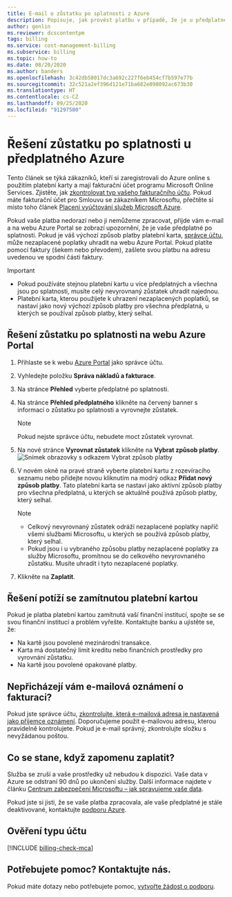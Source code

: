 ```yaml
---
title: E-mail o zůstatku po splatnosti z Azure
description: Popisuje, jak provést platbu v případě, že je u předplatného Azure zůstatek po splatnosti.
author: genlin
ms.reviewer: dcscontentpm
tags: billing
ms.service: cost-management-billing
ms.subservice: billing
ms.topic: how-to
ms.date: 08/20/2020
ms.author: banders
ms.openlocfilehash: 3c42db58017dc3a692c227f6eb454cf7b597e77b
ms.sourcegitcommit: 32c521a2ef396d121e71ba682e098092ac673b30
ms.translationtype: HT
ms.contentlocale: cs-CZ
ms.lasthandoff: 09/25/2020
ms.locfileid: "91297580"
---
```

# <a name="resolve-past-due-balance-for-your-azure-subscription"></a>Řešení zůstatku po splatnosti u předplatného Azure

Tento článek se týká zákazníků, kteří si zaregistrovali do Azure online s použitím platební karty a mají fakturační účet programu Microsoft Online Services. Zjistěte, jak [zkontrolovat typ vašeho fakturačního účtu](#check-the-type-of-your-account). Pokud máte fakturační účet pro Smlouvu se zákazníkem Microsoftu, přečtěte si místo toho článek [Placení vyúčtování služeb Microsoft Azure](../understand/pay-bill.md).

Pokud vaše platba nedorazí nebo ji nemůžeme zpracovat, přijde vám e-mail a na webu Azure Portal se zobrazí upozornění, že je vaše předplatné po splatnosti. Pokud je váš výchozí způsob platby platební karta, [správce účtu](../understand/subscription-transfer.md#whoisaa), může nezaplacené poplatky uhradit na webu Azure Portal. Pokud platíte pomocí faktury (šekem nebo převodem), zašlete svou platbu na adresu uvedenou ve spodní části faktury.

> [!IMPORTANT]
> * Pokud používáte stejnou platební kartu u více předplatných a všechna jsou po splatnosti, musíte celý nevyrovnaný zůstatek uhradit najednou.
> * Platební karta, kterou použijete k uhrazení nezaplacených poplatků, se nastaví jako nový výchozí způsob platby pro všechna předplatná, u kterých se používal způsob platby, který selhal.

## <a name="resolve-past-due-balance-in-the-azure-portal"></a>Řešení zůstatku po splatnosti na webu Azure Portal

1. Přihlaste se k webu [Azure Portal](https://portal.azure.com) jako správce účtu.
1. Vyhledejte položku **Správa nákladů a fakturace**.
1. Na stránce **Přehled** vyberte předplatné po splatnosti.
1. Na stránce **Přehled předplatného** klikněte na červený banner s informací o zůstatku po splatnosti a vyrovnejte zůstatek.
    > [!NOTE]
    > Pokud nejste správce účtu, nebudete moct zůstatek vyrovnat.
1. Na nové stránce **Vyrovnat zůstatek** klikněte na **Vybrat způsob platby**.
    ![Snímek obrazovky s odkazem Vybrat způsob platby](./media/resolve-past-due-balance/settle-balance-screen.png)

1. V novém okně na pravé straně vyberte platební kartu z rozevíracího seznamu nebo přidejte novou kliknutím na modrý odkaz **Přidat nový způsob platby**. Tato platební karta se nastaví jako aktivní způsob platby pro všechna předplatná, u kterých se aktuálně používá způsob platby, který selhal.
     > [!NOTE]
     > * Celkový nevyrovnaný zůstatek odráží nezaplacené poplatky napříč všemi službami Microsoftu, u kterých se používá způsob platby, který selhal.
     > * Pokud jsou i u vybraného způsobu platby nezaplacené poplatky za služby Microsoftu, promítnou se do celkového nevyrovnaného zůstatku. Musíte uhradit i tyto nezaplacené poplatky.
1. Klikněte na **Zaplatit**.

## <a name="troubleshoot-declined-credit-card"></a>Řešení potíží se zamítnutou platební kartou

Pokud je platba platební kartou zamítnutá vaší finanční institucí, spojte se se svou finanční institucí a problém vyřešte. Kontaktujte banku a ujistěte se, že:
- Na kartě jsou povolené mezinárodní transakce.
- Karta má dostatečný limit kreditu nebo finančních prostředky pro vyrovnání zůstatku.
- Na kartě jsou povolené opakované platby.

## <a name="not-getting-billing-email-notifications"></a>Nepřicházejí vám e-mailová oznámení o fakturaci?

Pokud jste správce účtu, [zkontrolujte, která e-mailová adresa je nastavená jako příjemce oznámení](change-azure-account-profile.md). Doporučujeme použít e-mailovou adresu, kterou pravidelně kontrolujete. Pokud je e-mail správný, zkontrolujte složku s nevyžádanou poštou.

## <a name="if-i-forget-to-pay-what-happens"></a>Co se stane, když zapomenu zaplatit?

Služba se zruší a vaše prostředky už nebudou k dispozici. Vaše data v Azure se odstraní 90 dnů po ukončení služby. Další informace najdete v článku [Centrum zabezpečení Microsoftu – jak spravujeme vaše data](https://go.microsoft.com/fwLink/p/?LinkID=822930&clcid=0x409).

Pokud jste si jisti, že se vaše platba zpracovala, ale vaše předplatné je stále deaktivované, kontaktujte [podporu Azure](https://portal.azure.com/#blade/Microsoft_Azure_Support/HelpAndSupportBlade).

## <a name="check-the-type-of-your-account"></a>Ověření typu účtu
[!INCLUDE [billing-check-mca](../../../includes/billing-check-account-type.md)]

## <a name="need-help-contact-us"></a>Potřebujete pomoc? Kontaktujte nás.

Pokud máte dotazy nebo potřebujete pomoc, [vytvořte žádost o podporu](https://go.microsoft.com/fwlink/?linkid=2083458).
